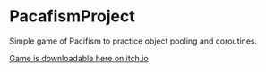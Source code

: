 # PacafismProject
Simple game of Pacifism to practice object pooling and coroutines.

[Game is downloadable here on itch.io](https://github.com/jh318/PacafismProject)
